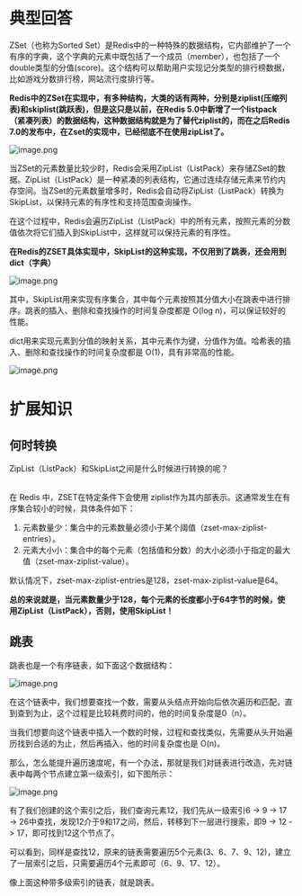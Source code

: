 # 典型回答
ZSet（也称为Sorted Set）是Redis中的一种特殊的数据结构，它内部维护了一个有序的字典，这个字典的元素中既包括了一个成员（member），也包括了一个double类型的分值(score)。这个结构可以帮助用户实现记分类型的排行榜数据，比如游戏分数排行榜，网站流行度排行等。

**Redis中的ZSet在实现中，有多种结构，大类的话有两种，分别是ziplist(压缩列表)和skiplist(跳跃表)，但是这只是以前，在Redis 5.0中新增了一个listpack（紧凑列表）的数据结构，这种数据结构就是为了替代ziplist的，而在之后Redis 7.0的发布中，在Zset的实现中，已经彻底不在使用zipList了。**

![image.png](https://cdn.nlark.com/yuque/0/2023/png/5378072/1683438825430-ef670c73-c5f0-4a91-9795-34a9dd5e1420.png#averageHue=%23fcf3ea&clientId=u60e751b5-08ff-4&from=paste&height=413&id=u3373c67f&originHeight=413&originWidth=1490&originalType=binary&ratio=1&rotation=0&showTitle=false&size=51914&status=done&style=none&taskId=ua6cdae1d-80d8-47a8-b4c7-a603be7f713&title=&width=1490)

当ZSet的元素数量比较少时，Redis会采用ZipList（ListPack）来存储ZSet的数据。ZipList（ListPack）是一种紧凑的列表结构，它通过连续存储元素来节约内存空间。当ZSet的元素数量增多时，Redis会自动将ZipList（ListPack）转换为SkipList，以保持元素的有序性和支持范围查询操作。

在这个过程中，Redis会遍历ZipList（ListPack）中的所有元素，按照元素的分数值依次将它们插入到SkipList中，这样就可以保持元素的有序性。

**在Redis的ZSET具体实现中，SkipList的这种实现，不仅用到了跳表，还会用到dict（字典）**

![image.png](https://cdn.nlark.com/yuque/0/2023/png/5378072/1683438896470-378a453b-191d-42e3-ac97-e26b3fd6daa9.png#averageHue=%23fcf7f2&clientId=u60e751b5-08ff-4&from=paste&height=639&id=u37ac8b25&originHeight=639&originWidth=1681&originalType=binary&ratio=1&rotation=0&showTitle=false&size=86197&status=done&style=none&taskId=u08c8f6d5-0985-4a89-ad49-8bfa37a6ecf&title=&width=1681)

其中，SkipList用来实现有序集合，其中每个元素按照其分值大小在跳表中进行排序。跳表的插入、删除和查找操作的时间复杂度都是 O(log n)，可以保证较好的性能。

dict用来实现元素到分值的映射关系，其中元素作为键，分值作为值。哈希表的插入、删除和查找操作的时间复杂度都是 O(1)，具有非常高的性能。

![image.png](https://cdn.nlark.com/yuque/0/2023/png/5378072/1683440190031-b12ca284-ef28-4862-a995-76081de09ad6.png#averageHue=%23f1ebe2&clientId=u60e751b5-08ff-4&from=paste&id=u3071278a&originHeight=741&originWidth=1031&originalType=url&ratio=1&rotation=0&showTitle=false&size=99015&status=done&style=none&taskId=u69220225-118b-4e84-9ba7-07df6c446a2&title=)

# 扩展知识

## 何时转换


ZipList（ListPack）和SkipList之间是什么时候进行转换的呢？

<br />在 Redis 中，ZSET在特定条件下会使用 ziplist作为其内部表示。这通常发生在有序集合较小的时候，具体条件如下：

1. 元素数量少：集合中的元素数量必须小于某个阈值（zset-max-ziplist-entries）。
2. 元素大小小：集合中的每个元素（包括值和分数）的大小必须小于指定的最大值（zset-max-ziplist-value）。

默认情况下，zset-max-ziplist-entries是128，zset-max-ziplist-value是64。

**总的来说就是，当元素数量少于128，每个元素的长度都小于64字节的时候，使用ZipList（ListPack），否则，使用SkipList！**

## 跳表

跳表也是一个有序链表，如下面这个数据结构：

![image.png](https://cdn.nlark.com/yuque/0/2022/png/5378072/1671868102611-a17cd7ab-cc42-445a-b7cf-001a14ab979b.png#averageHue=%23f9fcfc&clientId=u2eb60dfb-0b47-4&from=paste&height=43&id=u8620f2bd&originHeight=43&originWidth=1322&originalType=binary&ratio=1&rotation=0&showTitle=false&size=34556&status=done&style=none&taskId=u8b5dab90-a333-459b-b5da-792beb031e6&title=&width=1322)

在这个链表中，我们想要查找一个数，需要从头结点开始向后依次遍历和匹配，直到查到为止，这个过程是比较耗费时间的，他的时间复杂度是0（n）。

当我们想要向这个链表中插入一个数的时候，过程和查找类似，先需要从头开始遍历找到合适的为止，然后再插入，他的时间复杂度也是 O(n)。

那么，怎么能提升遍历速度呢，有一个办法，那就是我们对链表进行改造，先对链表中每两个节点建立第一级索引，如下图所示：

![image.png](https://cdn.nlark.com/yuque/0/2022/png/5378072/1671868119609-f901bb87-1a52-4aee-b5ac-bbc9ebc04e80.png#averageHue=%23f9faf9&clientId=u2eb60dfb-0b47-4&from=paste&height=82&id=u0c549c47&originHeight=82&originWidth=1321&originalType=binary&ratio=1&rotation=0&showTitle=false&size=35604&status=done&style=none&taskId=u5a7dabc6-9fdc-4f03-9fd3-120ef0987c9&title=&width=1321)

有了我们创建的这个索引之后，我们查询元素12，我们先从一级索引6 -> 9 -> 17 -> 26中查找，发现12介于9和17之间，然后，转移到下一层进行搜索，即9 -> 12 -> 17，即可找到12这个节点了。

可以看到，同样是查找12，原来的链表需要遍历5个元素(3、6、7、9、12)，建立了一层索引之后，只需要遍历4个元素即可（6、9、17、12）。

像上面这种带多级索引的链表，就是跳表。
